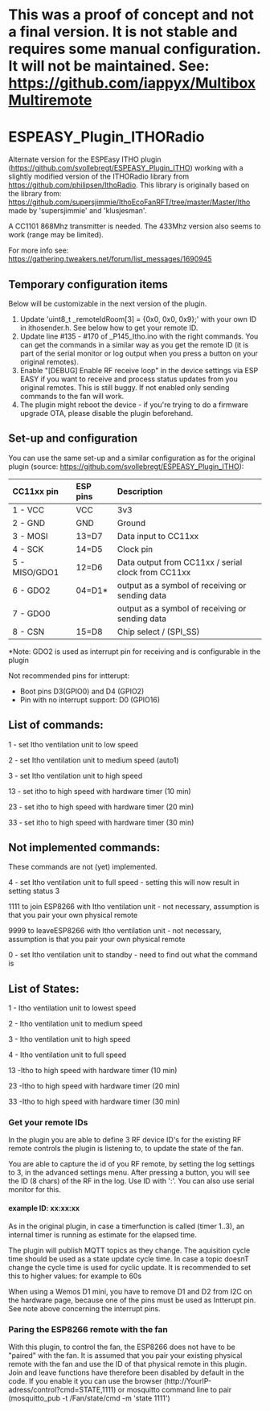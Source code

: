 # This was a proof of concept and not a final version. It is not stable and requires some manual configuration. It will not be maintained. See: https://github.com/iappyx/MultiboxMultiremote


# ESPEASY_Plugin_ITHORadio
Alternate version for the ESPEasy ITHO plugin (https://github.com/svollebregt/ESPEASY_Plugin_ITHO) working with a slightly modified version of the ITHORadio library from https://github.com/philipsen/IthoRadio. This library is originally based on the library from: https://github.com/supersjimmie/IthoEcoFanRFT/tree/master/Master/Itho made by 'supersjimmie' and 'klusjesman'.

A CC1101 868Mhz transmitter is needed. The 433Mhz version also seems to work (range may be limited).

For more info see: https://gathering.tweakers.net/forum/list_messages/1690945

## Temporary configuration items

Below will be customizable in the next version of the plugin.

1) Update 'uint8_t _remoteIdRoom[3] = {0x0, 0x0, 0x9};' with your own ID in ithosender.h. See below how to get your remote ID.
2) Update line #135 - #170 of _P145_Itho.ino with the right commands. You can get the commands in a similar way as you get the remote ID (it is part of the serial monitor or log output when you press a button on your original remotes).
3) Enable "[DEBUG] Enable RF receive loop" in the device settings via ESP EASY if you want to receive and process status updates from you original remotes. This is still buggy. If not enabled only sending commands to the fan will work.
4) The plugin might reboot the device - if you're trying to do a firmware upgrade OTA, please disable the plugin beforehand.


## Set-up and configuration
You can use the same set-up and a similar configuration as for the original plugin (source: https://github.com/svollebregt/ESPEASY_Plugin_ITHO):

|CC11xx pin    |ESP pins|Description                                        |
|:-------------|:-------|:--------------------------------------------------|
|1 - VCC       |VCC     |3v3                                                |
|2 - GND       |GND     |Ground                                             |
|3 - MOSI      |13=D7   |Data input to CC11xx                               |  
|4 - SCK       |14=D5   |Clock pin                                          |
|5 - MISO/GDO1 |12=D6   |Data output from CC11xx / serial clock from CC11xx |
|6 - GDO2      |04=D1*  |output as a symbol of receiving or sending data    |
|7 - GDO0      |        |output as a symbol of receiving or sending data    |
| 8 - CSN      |15=D8   |Chip select / (SPI_SS)                             |

*Note: GDO2 is used as interrupt pin for receiving and is configurable in the plugin

Not recommended pins for intterupt:
- Boot pins D3(GPIO0) and D4 (GPIO2) 
- Pin with no interrupt support: D0 (GPIO16)

## List of commands:

1 - set Itho ventilation unit to low speed

2 - set Itho ventilation unit to medium speed (auto1)

3 - set Itho ventilation unit to high speed

13 - set itho to high speed with hardware timer (10 min)

23 - set itho to high speed with hardware timer (20 min)

33 - set itho to high speed with hardware timer (30 min)

## Not implemented commands:
These commands are not (yet) implemented.

4 - set Itho ventilation unit to full speed - setting this will now result in setting status 3

1111 to join ESP8266 with Itho ventilation unit - not necessary, assumption is that you pair your own physical remote

9999 to leaveESP8266 with Itho ventilation unit - not necessary, assumption is that you pair your own physical remote

0 - set Itho ventilation unit to standby - need to find out what the command is

## List of States:

1 - Itho ventilation unit to lowest speed

2 - Itho ventilation unit to medium speed

3 - Itho ventilation unit to high speed

4 - Itho ventilation unit to full speed

13 -Itho to high speed with hardware timer (10 min)

23 -Itho to high speed with hardware timer (20 min)

33 -Itho to high speed with hardware timer (30 min)

### Get your remote IDs
In the plugin you are able to define 3 RF device ID's for the existing RF remote controls the plugin is listening to, to update the state of the fan.

You are able to capture the id of you RF remote, by setting the log settings to 3, in the advanced settings menu. After pressing a button, you will see the ID (8 chars) of the RF in the log. Use ID with ':'. You can also use serial monitor for this.
#### example ID: xx:xx:xx

As in the original plugin, in case a timerfunction is called (timer 1..3), an internal timer is running as estimate for the elapsed time.

The plugin will publish MQTT topics as they change. The aquisition cycle time should be used as a state update cycle time.
In case a topic doesnT change the cycle time is used for cyclic update. It is recommended to set this to higher values: for example to 60s

When using a Wemos D1 mini, you have to remove D1 and D2 from I2C on the hardware page, because one of the pins must be used as Intterupt pin. See note above concerning the interrupt pins.

### Paring the ESP8266 remote with the fan

With this plugin, to control the fan, the ESP8266 does not have to be "paired" with the fan. It is assumed that you pair your existing physical remote with the fan and use the ID of that physical remote in this plugin. Join and leave functions have therefore been disabled by default in the code. If you enable it you can use the browser (http://YourIP-adress/control?cmd=STATE,1111) or mosquitto command line to pair (mosquitto_pub -t /Fan/state/cmd -m 'state 1111')
